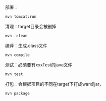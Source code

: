 部署：  

    mvn tomcat:run

清理：target目录会被删掉

    mvn  clean  

编译：生成.class文件

    mvn compile

测试：必须要有xxxTest的java文件 

    mvn test

打包：会根据项目的不同在target下打成war或jar，

    mvn package
